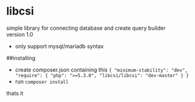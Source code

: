 # libcsi  
simple library for connecting database and create query builder  
version 1.0  
* only support mysql/mariadb syntax

##installing
* create composer.json containing this
`{
	"minimum-stability": "dev",
	"require": {
		"php": ">=5.3.0",
		"libcsi/libcsi": "dev-master"
	}
}`
* run `composer install`  

thats it
